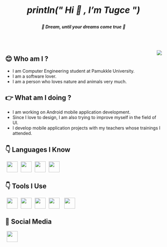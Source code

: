 # ***<p align="center"> println(" Hi 👋 , I’m Tugce ")***
  #### *<p align="center">:star2: Dream, until your dreams come true :star2:*
  <br><br>
    
<img align="right" src="https://media0.giphy.com/media/l378zf8b3gdqqVjIQ/giphy.gif?cid=790b7611d39ddba212879b2352a6d80bbd34534cc428c1dd&rid=giphy.gif&ct=g">

## **:blush: Who am I ?** 
- I am Computer Engineering student at Pamukkle University.<br>
- I am a software lover.<br>
- I am a person who loves nature and animals very much.<br>

## **:point_right: What am I doing ?**
- I am working on Android mobile application development.<br>
- Since I love to design, I am also trying to improve myself in the field of UI.<br>
- I develop mobile application projects with my teachers whose trainings I attended.


## :point_down: **Languages I Know**
<a href="https://www.java.com/tr/"><img src="https://winxptalk.com/wp-content/uploads/2020/10/PROBLEME-AVEC-JAVA-SUR-WINDOWS-10.png" style="width:35px;height: 35px" hspace="5"></a><a href="https://developer.android.com/kotlin?gclid=CjwKCAjw2P-KBhByEiwADBYWCj9PZozFM6B7v1kSwtYw9TUYMvOwDzOA5Loc9xMdfolCjDYu9esCQBoCPesQAvD_BwE&gclsrc=aw.ds"><img src="https://dashboard.snapcraft.io/site_media/appmedia/2018/02/256px-kotlin-logo-svg.png" style="width:35px;height: 35px" hspace="5"></a><a href="https://www.python.org/"><img src="https://absurtus.files.wordpress.com/2010/02/python.png?w=584" style="width:35px;height: 35px" hspace="5"></a><a href="https://www.learn-c.org/"><img src="https://cdn.iconscout.com/icon/free/png-512/c-programming-569564.png" style="width:35px;height: 35px" hspace="5"></a>


## :point_down: **Tools I Use**
<a href="https://developer.android.com/studio"><img src="http://goongloo.com/wp-content/uploads/2021/08/Android-Studio-Logo-Android-Emulator-Goongloo.png" style="width:35px;height: 35px" hspace="5"></a><a href="https://firebase.google.com/"><img src="https://firebaseopensource.com/logo-small.png" style="width:35px;height: 35px" hspace="5"></a><a href="https://www.sqlite.org/index.html"><img src="https://api.nuget.org/v3-flatcontainer/sqlite.redist/3.8.4.2/icon" style="width:35px;height: 35px" hspace="5"></a><a href="https://www.microsoft.com/tr-tr/sql-server/sql-server-downloads"><img src="https://martinsblog.dk/wp-content/uploads/2021/07/sql-logo.png" style="width:35px;height: 35px" hspace="5"></a><a href="https://www.jetbrains.com/idea/"><img src="https://dashboard.snapcraft.io/site_media/appmedia/2017/10/logo_zjwX5FR.png" style="width:35px;height: 35px" hspace="10"></a>


## :link: **Social Media**
<a href="https://www.linkedin.com/in/tugce-aras-22049419b/"><img src="https://upload.wikimedia.org/wikipedia/commons/thumb/f/f9/Linkedin_Shiny_Icon.svg/256px-Linkedin_Shiny_Icon.svg.png" style="width:35px;height: 35px" hspace="5"></a>



<!---
TugceAras/TugceAras is a ✨ special ✨ repository because its `README.md` (this file) appears on your GitHub profile.
You can click the Preview link to take a look at your changes.
--->
